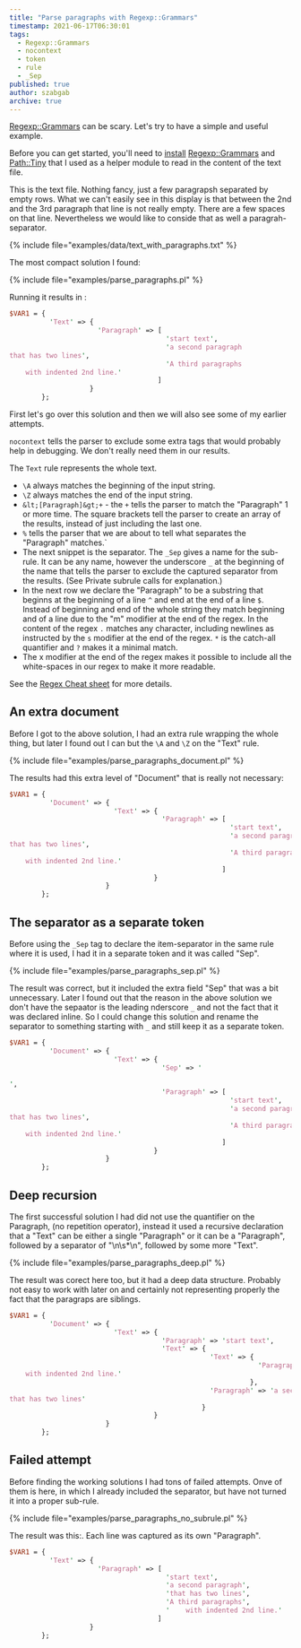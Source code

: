 ```yaml
---
title: "Parse paragraphs with Regexp::Grammars"
timestamp: 2021-06-17T06:30:01
tags:
  - Regexp::Grammars
  - nocontext
  - token
  - rule
  - _Sep
published: true
author: szabgab
archive: true
---
```



[Regexp::Grammars](https://metacpan.org/pod/Regexp::Grammars) can be scary. Let's try to have a simple and useful example.


Before you can get started, you'll need to [install](/how-to-install-a-perl-module-from-cpan) [Regexp::Grammars](https://metacpan.org/pod/Regexp::Grammars)
and [Path::Tiny](https://metacpan.org/pod/Path::Tiny) that I used as a helper module to read in the content of the text file.

This is the text file. Nothing fancy, just a few paragrapsh separated by empty rows. What we can't easily see in this display
is that between the 2nd and the 3rd paragraph that line is not really empty. There are a few spaces on that line. Nevertheless we would like to
conside that as well a paragrah-separator.

{% include file="examples/data/text_with_paragraphs.txt" %}

The most compact solution I found:

{% include file="examples/parse_paragraphs.pl" %}

Running it results in :

```perl
$VAR1 = {
          'Text' => {
                      'Paragraph' => [
                                       'start text',
                                       'a second paragraph
that has two lines',
                                       'A third paragraphs
    with indented 2nd line.'
                                     ]
                    }
        };
```

First let's go over this solution and then we will also see some of my earlier attempts.

`nocontext` tells the parser to exclude some extra tags that would probably help in debugging. We don't really need them in our results.

The `Text` rule represents the whole text.

* `\A` always matches the beginning of the input string.
* `\Z` always matches the end of the input string.
* `&lt;[Paragraph]&gt;+` - the `+` tells the parser to match the "Paragraph" 1 or more time. The square brackets tell the parser to create an array of the results, instead of just including the last one.
* `%` tells the parser that we are about to tell what separates the "Paragraph" matches.`
* The next snippet is the separator. The `_Sep` gives a name for the sub-rule. It can be any name, however the underscore `_` at the beginning of the name that tells the parser to exclude the captured separator from the results. (See <a hre="https://metacpan.org/pod/Regexp::Grammars#Private-subrule-calls">Private subrule calls</a> for explanation.)
* In the next row we declare the "Paragraph" to be a substring that beginns at the beginning of a line `^` and end at the end of a line `$`. Instead of beginning and end of the whole string they match beginning and of a line due to the "m" modifier at the end of the regex. In the content of the regex `.` matches any character, including newlines as instructed by the `s` modifier at the end of the regex. `*` is the catch-all quantifier and `?` makes it a minimal match.
* The x modifier at the end of the regex makes it possible to include all the white-spaces in our regex to make it more readable.

See the [Regex Cheat sheet](/regex-cheat-sheet) for more details.

## An extra document

Before I got to the above solution, I had an extra rule wrapping the whole thing, but later I found out I can but the `\A` and `\Z` on the "Text" rule.

{% include file="examples/parse_paragraphs_document.pl" %}

The results had this extra level of "Document" that is really not necessary:

```perl
$VAR1 = {
          'Document' => {
                          'Text' => {
                                      'Paragraph' => [
                                                       'start text',
                                                       'a second paragraph
that has two lines',
                                                       'A third paragraphs
    with indented 2nd line.'
                                                     ]
                                    }
                        }
        };
```

## The separator as a separate token

Before using the `_Sep` tag to declare the item-separator in the same rule where it is used, I had it in a separate token and it was called "Sep".

{% include file="examples/parse_paragraphs_sep.pl" %}

The result was correct, but it included the extra field "Sep" that was a bit unnecessary.
Later I found out that the reason in the above solution we don't have the sepaator is the leading nderscore `_` and not the fact that it was declared inline. So I could change this solution and rename the separator to something starting with `_` and still keep it as a separate token.

```perl
$VAR1 = {
          'Document' => {
                          'Text' => {
                                      'Sep' => '

',
                                      'Paragraph' => [
                                                       'start text',
                                                       'a second paragraph
that has two lines',
                                                       'A third paragraphs
    with indented 2nd line.'
                                                     ]
                                    }
                        }
        };
```

## Deep recursion

The first successful solution I had did not use the quantifier on the Paragraph, (no repetition operator), instead it used a recursive declaration that a "Text" can be either a single "Paragraph" or it can be a "Paragraph", followed by a separator of "\n\s*\n", followed by some more "Text".

{% include file="examples/parse_paragraphs_deep.pl" %}

The result was corect here too, but it had a deep data structure. Probably not easy to work with later on and certainly not representing properly the fact that the paragraps are siblings.

```perl
$VAR1 = {
          'Document' => {
                          'Text' => {
                                      'Paragraph' => 'start text',
                                      'Text' => {
                                                  'Text' => {
                                                              'Paragraph' => 'A third paragraphs
    with indented 2nd line.'
                                                            },
                                                  'Paragraph' => 'a second paragraph
that has two lines'
                                                }
                                    }
                        }
        };
```

## Failed attempt

Before finding the working solutions I had tons of failed attempts.
Onve of them is here, in which I already included the separator, but have not turned it into a proper sub-rule.

{% include file="examples/parse_paragraphs_no_subrule.pl" %}

The result was this:. Each line was captured as its own "Paragraph".

```perl
$VAR1 = {
          'Text' => {
                      'Paragraph' => [
                                       'start text',
                                       'a second paragraph',
                                       'that has two lines',
                                       'A third paragraphs',
                                       '    with indented 2nd line.'
                                     ]
                    }
        };
```

